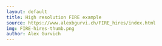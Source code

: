 ```yaml
---
layout: default
title: High resolution FIRE example
source: https://www.alexbgurvi.ch/FIRE_hires/index.html 
img: FIRE-hires-thumb.png
author: Alex Gurvich
---
```


